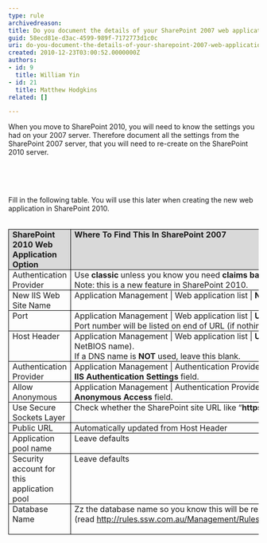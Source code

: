 ```yaml
---
type: rule
archivedreason: 
title: Do you document the details of your SharePoint 2007 web application
guid: 58ecd81e-d3ac-4599-989f-7172773d1c0c
uri: do-you-document-the-details-of-your-sharepoint-2007-web-application
created: 2010-12-23T03:00:52.0000000Z
authors:
- id: 9
  title: William Yin
- id: 21
  title: Matthew Hodgkins
related: []

---
```



<p>When you move to SharePoint 2010, you will need to know the settings you had on your 2007 server. Therefore document all the settings from the SharePoint 2007 server, that you will need to re-create on the SharePoint 2010 server. </p>
<p>&#160;</p>
​​
<br><excerpt class='endintro'></excerpt><br>
<p style="margin-top&#58;0cm;margin-right&#58;0cm;margin-bottom&#58;0pt;margin-left&#58;0cm;">Fill in the following table. You will use this later when creating the new web application in SharePoint 2010.</p>
<p style="margin-top&#58;0cm;margin-right&#58;0cm;margin-bottom&#58;0pt;margin-left&#58;0cm;">&#160;</p>
<table cellspacing="0" cellpadding="0" border="1" style="border-top-width&#58;medium;border-top-style&#58;none;border-top-color&#58;initial;border-right-width&#58;medium;border-right-style&#58;none;border-right-color&#58;initial;border-collapse&#58;collapse;border-bottom-width&#58;medium;border-bottom-style&#58;none;border-bottom-color&#58;initial;border-left-width&#58;medium;border-left-style&#58;none;border-left-color&#58;initial;"><tbody><tr><td valign="top" width="111" style="border-top-color&#58;windowtext;border-top-width&#58;1pt;border-top-style&#58;solid;border-right-color&#58;windowtext;border-right-width&#58;1pt;border-right-style&#58;solid;width&#58;83.4pt;border-bottom-color&#58;windowtext;border-bottom-width&#58;1pt;border-bottom-style&#58;solid;padding-bottom&#58;0cm;padding-top&#58;0cm;padding-left&#58;5.4pt;border-left-color&#58;windowtext;border-left-width&#58;1pt;border-left-style&#58;solid;padding-right&#58;5.4pt;background-color&#58;rgb(217, 217, 217);"><p style="margin-top&#58;0cm;margin-right&#58;0cm;margin-bottom&#58;0pt;margin-left&#58;0cm;"><b>SharePoint 2010 Web Application Option</b></p></td>
<td valign="top" width="321" style="border-top-color&#58;windowtext;border-top-width&#58;1pt;border-top-style&#58;solid;border-right-color&#58;windowtext;border-right-width&#58;1pt;border-right-style&#58;solid;width&#58;240.95pt;border-bottom-color&#58;windowtext;border-bottom-width&#58;1pt;border-bottom-style&#58;solid;padding-bottom&#58;0cm;padding-top&#58;0cm;padding-left&#58;5.4pt;padding-right&#58;5.4pt;background-color&#58;rgb(217, 217, 217);border-left-color&#58;rgb(240, 240, 240);"><p style="margin-top&#58;0cm;margin-right&#58;0cm;margin-bottom&#58;0pt;margin-left&#58;0cm;"><b>Where To Find This In SharePoint 2007</b></p></td>
<td valign="top" width="187" style="border-top-color&#58;windowtext;border-top-width&#58;1pt;border-top-style&#58;solid;border-right-color&#58;windowtext;border-right-width&#58;1pt;border-right-style&#58;solid;width&#58;140pt;border-bottom-color&#58;windowtext;border-bottom-width&#58;1pt;border-bottom-style&#58;solid;padding-bottom&#58;0cm;padding-top&#58;0cm;padding-left&#58;5.4pt;padding-right&#58;5.4pt;background-color&#58;rgb(217, 217, 217);border-left-color&#58;rgb(240, 240, 240);"><p style="margin-top&#58;0cm;margin-right&#58;0cm;margin-bottom&#58;0pt;margin-left&#58;0cm;"><b>Answer</b></p></td></tr>
<tr><td valign="top" width="111" style="border-right-color&#58;windowtext;border-right-width&#58;1pt;border-right-style&#58;solid;border-top-color&#58;rgb(240, 240, 240);width&#58;83.4pt;border-bottom-color&#58;windowtext;border-bottom-width&#58;1pt;border-bottom-style&#58;solid;padding-bottom&#58;0cm;padding-top&#58;0cm;padding-left&#58;5.4pt;border-left-color&#58;windowtext;border-left-width&#58;1pt;border-left-style&#58;solid;padding-right&#58;5.4pt;background-color&#58;transparent;"><p style="margin-top&#58;0cm;margin-right&#58;0cm;margin-bottom&#58;0pt;margin-left&#58;0cm;">Authentication Provider</p></td>
<td valign="top" width="321" style="border-right-color&#58;windowtext;border-right-width&#58;1pt;border-right-style&#58;solid;border-top-color&#58;rgb(240, 240, 240);width&#58;240.95pt;border-bottom-color&#58;windowtext;border-bottom-width&#58;1pt;border-bottom-style&#58;solid;padding-bottom&#58;0cm;padding-top&#58;0cm;padding-left&#58;5.4pt;padding-right&#58;5.4pt;background-color&#58;transparent;border-left-color&#58;rgb(240, 240, 240);"><p style="margin-top&#58;0cm;margin-right&#58;0cm;margin-bottom&#58;0pt;margin-left&#58;0cm;">Use <b>classic</b> unless you know you need <b>claims based authentication <br></b>Note&#58; this is a new feature in SharePoint 2010. </p></td>
<td valign="top" width="187" style="border-right-color&#58;windowtext;border-right-width&#58;1pt;border-right-style&#58;solid;border-top-color&#58;rgb(240, 240, 240);width&#58;140pt;border-bottom-color&#58;windowtext;border-bottom-width&#58;1pt;border-bottom-style&#58;solid;padding-bottom&#58;0cm;padding-top&#58;0cm;padding-left&#58;5.4pt;padding-right&#58;5.4pt;background-color&#58;transparent;border-left-color&#58;rgb(240, 240, 240);"><p style="margin-top&#58;0cm;margin-right&#58;0cm;margin-bottom&#58;0pt;margin-left&#58;0cm;">&#160;</p></td></tr>
<tr><td valign="top" width="111" style="border-right-color&#58;windowtext;border-right-width&#58;1pt;border-right-style&#58;solid;border-top-color&#58;rgb(240, 240, 240);width&#58;83.4pt;border-bottom-color&#58;windowtext;border-bottom-width&#58;1pt;border-bottom-style&#58;solid;padding-bottom&#58;0cm;padding-top&#58;0cm;padding-left&#58;5.4pt;border-left-color&#58;windowtext;border-left-width&#58;1pt;border-left-style&#58;solid;padding-right&#58;5.4pt;background-color&#58;transparent;"><p style="margin-top&#58;0cm;margin-right&#58;0cm;margin-bottom&#58;0pt;margin-left&#58;0cm;">New IIS Web Site Name</p></td>
<td valign="top" width="321" style="border-right-color&#58;windowtext;border-right-width&#58;1pt;border-right-style&#58;solid;border-top-color&#58;rgb(240, 240, 240);width&#58;240.95pt;border-bottom-color&#58;windowtext;border-bottom-width&#58;1pt;border-bottom-style&#58;solid;padding-bottom&#58;0cm;padding-top&#58;0cm;padding-left&#58;5.4pt;padding-right&#58;5.4pt;background-color&#58;transparent;border-left-color&#58;rgb(240, 240, 240);"><p style="margin-top&#58;0cm;margin-right&#58;0cm;margin-bottom&#58;0pt;margin-left&#58;0cm;">Application Management | Web application list | <b>Name Field</b></p></td>
<td valign="top" width="187" style="border-right-color&#58;windowtext;border-right-width&#58;1pt;border-right-style&#58;solid;border-top-color&#58;rgb(240, 240, 240);width&#58;140pt;border-bottom-color&#58;windowtext;border-bottom-width&#58;1pt;border-bottom-style&#58;solid;padding-bottom&#58;0cm;padding-top&#58;0cm;padding-left&#58;5.4pt;padding-right&#58;5.4pt;background-color&#58;transparent;border-left-color&#58;rgb(240, 240, 240);"><p style="margin-top&#58;0cm;margin-right&#58;0cm;margin-bottom&#58;0pt;margin-left&#58;0cm;">&#160;</p></td></tr>
<tr><td valign="top" width="111" style="border-right-color&#58;windowtext;border-right-width&#58;1pt;border-right-style&#58;solid;border-top-color&#58;rgb(240, 240, 240);width&#58;83.4pt;border-bottom-color&#58;windowtext;border-bottom-width&#58;1pt;border-bottom-style&#58;solid;padding-bottom&#58;0cm;padding-top&#58;0cm;padding-left&#58;5.4pt;border-left-color&#58;windowtext;border-left-width&#58;1pt;border-left-style&#58;solid;padding-right&#58;5.4pt;background-color&#58;transparent;"><p style="margin-top&#58;0cm;margin-right&#58;0cm;margin-bottom&#58;0pt;margin-left&#58;0cm;">Port</p></td>
<td valign="top" width="321" style="border-right-color&#58;windowtext;border-right-width&#58;1pt;border-right-style&#58;solid;border-top-color&#58;rgb(240, 240, 240);width&#58;240.95pt;border-bottom-color&#58;windowtext;border-bottom-width&#58;1pt;border-bottom-style&#58;solid;padding-bottom&#58;0cm;padding-top&#58;0cm;padding-left&#58;5.4pt;padding-right&#58;5.4pt;background-color&#58;transparent;border-left-color&#58;rgb(240, 240, 240);"><p style="margin-top&#58;0cm;margin-right&#58;0cm;margin-bottom&#58;0pt;margin-left&#58;0cm;">Application Management | Web application list | <b>URL Field</b>. <br>Port number will be listed on end of URL (if nothing its port 80)</p></td>
<td valign="top" width="187" style="border-right-color&#58;windowtext;border-right-width&#58;1pt;border-right-style&#58;solid;border-top-color&#58;rgb(240, 240, 240);width&#58;140pt;border-bottom-color&#58;windowtext;border-bottom-width&#58;1pt;border-bottom-style&#58;solid;padding-bottom&#58;0cm;padding-top&#58;0cm;padding-left&#58;5.4pt;padding-right&#58;5.4pt;background-color&#58;transparent;border-left-color&#58;rgb(240, 240, 240);"><p style="margin-top&#58;0cm;margin-right&#58;0cm;margin-bottom&#58;0pt;margin-left&#58;0cm;">&#160;</p></td></tr>
<tr><td valign="top" width="111" style="border-right-color&#58;windowtext;border-right-width&#58;1pt;border-right-style&#58;solid;border-top-color&#58;rgb(240, 240, 240);width&#58;83.4pt;border-bottom-color&#58;windowtext;border-bottom-width&#58;1pt;border-bottom-style&#58;solid;padding-bottom&#58;0cm;padding-top&#58;0cm;padding-left&#58;5.4pt;border-left-color&#58;windowtext;border-left-width&#58;1pt;border-left-style&#58;solid;padding-right&#58;5.4pt;background-color&#58;transparent;"><p style="margin-top&#58;0cm;margin-right&#58;0cm;margin-bottom&#58;0pt;margin-left&#58;0cm;">Host Header</p></td>
<td valign="top" width="321" style="border-right-color&#58;windowtext;border-right-width&#58;1pt;border-right-style&#58;solid;border-top-color&#58;rgb(240, 240, 240);width&#58;240.95pt;border-bottom-color&#58;windowtext;border-bottom-width&#58;1pt;border-bottom-style&#58;solid;padding-bottom&#58;0cm;padding-top&#58;0cm;padding-left&#58;5.4pt;padding-right&#58;5.4pt;background-color&#58;transparent;border-left-color&#58;rgb(240, 240, 240);"><p style="margin-top&#58;0cm;margin-right&#58;0cm;margin-bottom&#58;0pt;margin-left&#58;0cm;">Application Management | Web application list | <b>URL Field</b> if a DNS name is used (not just the NetBIOS name). <br>If a DNS name is <b>NOT</b> used, leave this blank.</p></td>
<td valign="top" width="187" style="border-right-color&#58;windowtext;border-right-width&#58;1pt;border-right-style&#58;solid;border-top-color&#58;rgb(240, 240, 240);width&#58;140pt;border-bottom-color&#58;windowtext;border-bottom-width&#58;1pt;border-bottom-style&#58;solid;padding-bottom&#58;0cm;padding-top&#58;0cm;padding-left&#58;5.4pt;padding-right&#58;5.4pt;background-color&#58;transparent;border-left-color&#58;rgb(240, 240, 240);"><p style="margin-top&#58;0cm;margin-right&#58;0cm;margin-bottom&#58;0pt;margin-left&#58;0cm;">&#160;</p></td></tr>
<tr><td valign="top" width="111" style="border-right-color&#58;windowtext;border-right-width&#58;1pt;border-right-style&#58;solid;border-top-color&#58;rgb(240, 240, 240);width&#58;83.4pt;border-bottom-color&#58;windowtext;border-bottom-width&#58;1pt;border-bottom-style&#58;solid;padding-bottom&#58;0cm;padding-top&#58;0cm;padding-left&#58;5.4pt;border-left-color&#58;windowtext;border-left-width&#58;1pt;border-left-style&#58;solid;padding-right&#58;5.4pt;background-color&#58;transparent;"><p style="margin-top&#58;0cm;margin-right&#58;0cm;margin-bottom&#58;0pt;margin-left&#58;0cm;">Authentication Provider</p></td>
<td valign="top" width="321" style="border-right-color&#58;windowtext;border-right-width&#58;1pt;border-right-style&#58;solid;border-top-color&#58;rgb(240, 240, 240);width&#58;240.95pt;border-bottom-color&#58;windowtext;border-bottom-width&#58;1pt;border-bottom-style&#58;solid;padding-bottom&#58;0cm;padding-top&#58;0cm;padding-left&#58;5.4pt;padding-right&#58;5.4pt;background-color&#58;transparent;border-left-color&#58;rgb(240, 240, 240);"><p style="margin-top&#58;0cm;margin-right&#58;0cm;margin-bottom&#58;0pt;margin-left&#58;0cm;">Application Management | Authentication Providers | (Click On the default zone if applicable) | <b>IIS Authentication Settings</b> field.</p></td>
<td valign="top" width="187" style="border-right-color&#58;windowtext;border-right-width&#58;1pt;border-right-style&#58;solid;border-top-color&#58;rgb(240, 240, 240);width&#58;140pt;border-bottom-color&#58;windowtext;border-bottom-width&#58;1pt;border-bottom-style&#58;solid;padding-bottom&#58;0cm;padding-top&#58;0cm;padding-left&#58;5.4pt;padding-right&#58;5.4pt;background-color&#58;transparent;border-left-color&#58;rgb(240, 240, 240);"><p style="margin-top&#58;0cm;margin-right&#58;0cm;margin-bottom&#58;0pt;margin-left&#58;0cm;">&#160;</p></td></tr>
<tr><td valign="top" width="111" style="border-right-color&#58;windowtext;border-right-width&#58;1pt;border-right-style&#58;solid;border-top-color&#58;rgb(240, 240, 240);width&#58;83.4pt;border-bottom-color&#58;windowtext;border-bottom-width&#58;1pt;border-bottom-style&#58;solid;padding-bottom&#58;0cm;padding-top&#58;0cm;padding-left&#58;5.4pt;border-left-color&#58;windowtext;border-left-width&#58;1pt;border-left-style&#58;solid;padding-right&#58;5.4pt;background-color&#58;transparent;"><p style="margin-top&#58;0cm;margin-right&#58;0cm;margin-bottom&#58;0pt;margin-left&#58;0cm;">Allow Anonymous</p></td>
<td valign="top" width="321" style="border-right-color&#58;windowtext;border-right-width&#58;1pt;border-right-style&#58;solid;border-top-color&#58;rgb(240, 240, 240);width&#58;240.95pt;border-bottom-color&#58;windowtext;border-bottom-width&#58;1pt;border-bottom-style&#58;solid;padding-bottom&#58;0cm;padding-top&#58;0cm;padding-left&#58;5.4pt;padding-right&#58;5.4pt;background-color&#58;transparent;border-left-color&#58;rgb(240, 240, 240);"><p style="margin-top&#58;0cm;margin-right&#58;0cm;margin-bottom&#58;0pt;margin-left&#58;0cm;">Application Management | Authentication Providers | (Click On the default zone if applicable) | <b>Anonymous Access</b> field.</p></td>
<td valign="top" width="187" style="border-right-color&#58;windowtext;border-right-width&#58;1pt;border-right-style&#58;solid;border-top-color&#58;rgb(240, 240, 240);width&#58;140pt;border-bottom-color&#58;windowtext;border-bottom-width&#58;1pt;border-bottom-style&#58;solid;padding-bottom&#58;0cm;padding-top&#58;0cm;padding-left&#58;5.4pt;padding-right&#58;5.4pt;background-color&#58;transparent;border-left-color&#58;rgb(240, 240, 240);"><p style="margin-top&#58;0cm;margin-right&#58;0cm;margin-bottom&#58;0pt;margin-left&#58;0cm;">&#160;</p></td></tr>
<tr><td valign="top" width="111" style="border-right-color&#58;windowtext;border-right-width&#58;1pt;border-right-style&#58;solid;border-top-color&#58;rgb(240, 240, 240);width&#58;83.4pt;border-bottom-color&#58;windowtext;border-bottom-width&#58;1pt;border-bottom-style&#58;solid;padding-bottom&#58;0cm;padding-top&#58;0cm;padding-left&#58;5.4pt;border-left-color&#58;windowtext;border-left-width&#58;1pt;border-left-style&#58;solid;padding-right&#58;5.4pt;background-color&#58;transparent;"><p style="margin-top&#58;0cm;margin-right&#58;0cm;margin-bottom&#58;0pt;margin-left&#58;0cm;">Use Secure Sockets Layer</p></td>
<td valign="top" width="321" style="border-right-color&#58;windowtext;border-right-width&#58;1pt;border-right-style&#58;solid;border-top-color&#58;rgb(240, 240, 240);width&#58;240.95pt;border-bottom-color&#58;windowtext;border-bottom-width&#58;1pt;border-bottom-style&#58;solid;padding-bottom&#58;0cm;padding-top&#58;0cm;padding-left&#58;5.4pt;padding-right&#58;5.4pt;background-color&#58;transparent;border-left-color&#58;rgb(240, 240, 240);"><p style="margin-top&#58;0cm;margin-right&#58;0cm;margin-bottom&#58;0pt;margin-left&#58;0cm;">Check whether the SharePoint site URL like “<b>https</b>&#58;//***”</p></td>
<td valign="top" width="187" style="border-right-color&#58;windowtext;border-right-width&#58;1pt;border-right-style&#58;solid;border-top-color&#58;rgb(240, 240, 240);width&#58;140pt;border-bottom-color&#58;windowtext;border-bottom-width&#58;1pt;border-bottom-style&#58;solid;padding-bottom&#58;0cm;padding-top&#58;0cm;padding-left&#58;5.4pt;padding-right&#58;5.4pt;background-color&#58;transparent;border-left-color&#58;rgb(240, 240, 240);"><p style="margin-top&#58;0cm;margin-right&#58;0cm;margin-bottom&#58;0pt;margin-left&#58;0cm;">&#160;</p></td></tr>
<tr><td valign="top" width="111" style="border-right-color&#58;windowtext;border-right-width&#58;1pt;border-right-style&#58;solid;border-top-color&#58;rgb(240, 240, 240);width&#58;83.4pt;border-bottom-color&#58;windowtext;border-bottom-width&#58;1pt;border-bottom-style&#58;solid;padding-bottom&#58;0cm;padding-top&#58;0cm;padding-left&#58;5.4pt;border-left-color&#58;windowtext;border-left-width&#58;1pt;border-left-style&#58;solid;padding-right&#58;5.4pt;background-color&#58;transparent;"><p style="margin-top&#58;0cm;margin-right&#58;0cm;margin-bottom&#58;0pt;margin-left&#58;0cm;">Public URL</p></td>
<td valign="top" width="321" style="border-right-color&#58;windowtext;border-right-width&#58;1pt;border-right-style&#58;solid;border-top-color&#58;rgb(240, 240, 240);width&#58;240.95pt;border-bottom-color&#58;windowtext;border-bottom-width&#58;1pt;border-bottom-style&#58;solid;padding-bottom&#58;0cm;padding-top&#58;0cm;padding-left&#58;5.4pt;padding-right&#58;5.4pt;background-color&#58;transparent;border-left-color&#58;rgb(240, 240, 240);"><p style="margin-top&#58;0cm;margin-right&#58;0cm;margin-bottom&#58;0pt;margin-left&#58;0cm;">Automatically updated from Host Header</p></td>
<td valign="top" width="187" style="border-right-color&#58;windowtext;border-right-width&#58;1pt;border-right-style&#58;solid;border-top-color&#58;rgb(240, 240, 240);width&#58;140pt;border-bottom-color&#58;windowtext;border-bottom-width&#58;1pt;border-bottom-style&#58;solid;padding-bottom&#58;0cm;padding-top&#58;0cm;padding-left&#58;5.4pt;padding-right&#58;5.4pt;background-color&#58;transparent;border-left-color&#58;rgb(240, 240, 240);"><p style="margin-top&#58;0cm;margin-right&#58;0cm;margin-bottom&#58;0pt;margin-left&#58;0cm;">&#160;</p></td></tr>
<tr><td valign="top" width="111" style="border-right-color&#58;windowtext;border-right-width&#58;1pt;border-right-style&#58;solid;border-top-color&#58;rgb(240, 240, 240);width&#58;83.4pt;border-bottom-color&#58;windowtext;border-bottom-width&#58;1pt;border-bottom-style&#58;solid;padding-bottom&#58;0cm;padding-top&#58;0cm;padding-left&#58;5.4pt;border-left-color&#58;windowtext;border-left-width&#58;1pt;border-left-style&#58;solid;padding-right&#58;5.4pt;background-color&#58;transparent;"><p style="margin-top&#58;0cm;margin-right&#58;0cm;margin-bottom&#58;0pt;margin-left&#58;0cm;">Application pool name</p></td>
<td valign="top" width="321" style="border-right-color&#58;windowtext;border-right-width&#58;1pt;border-right-style&#58;solid;border-top-color&#58;rgb(240, 240, 240);width&#58;240.95pt;border-bottom-color&#58;windowtext;border-bottom-width&#58;1pt;border-bottom-style&#58;solid;padding-bottom&#58;0cm;padding-top&#58;0cm;padding-left&#58;5.4pt;padding-right&#58;5.4pt;background-color&#58;transparent;border-left-color&#58;rgb(240, 240, 240);"><p style="margin-top&#58;0cm;margin-right&#58;0cm;margin-bottom&#58;0pt;margin-left&#58;0cm;">Leave defaults</p></td>
<td valign="top" width="187" style="border-right-color&#58;windowtext;border-right-width&#58;1pt;border-right-style&#58;solid;border-top-color&#58;rgb(240, 240, 240);width&#58;140pt;border-bottom-color&#58;windowtext;border-bottom-width&#58;1pt;border-bottom-style&#58;solid;padding-bottom&#58;0cm;padding-top&#58;0cm;padding-left&#58;5.4pt;padding-right&#58;5.4pt;background-color&#58;transparent;border-left-color&#58;rgb(240, 240, 240);"><p style="margin-top&#58;0cm;margin-right&#58;0cm;margin-bottom&#58;0pt;margin-left&#58;0cm;">&#160;</p></td></tr>
<tr><td valign="top" width="111" style="border-right-color&#58;windowtext;border-right-width&#58;1pt;border-right-style&#58;solid;border-top-color&#58;rgb(240, 240, 240);width&#58;83.4pt;border-bottom-color&#58;windowtext;border-bottom-width&#58;1pt;border-bottom-style&#58;solid;padding-bottom&#58;0cm;padding-top&#58;0cm;padding-left&#58;5.4pt;border-left-color&#58;windowtext;border-left-width&#58;1pt;border-left-style&#58;solid;padding-right&#58;5.4pt;background-color&#58;transparent;"><p style="margin-top&#58;0cm;margin-right&#58;0cm;margin-bottom&#58;0pt;margin-left&#58;0cm;">Security account for this application pool</p></td>
<td valign="top" width="321" style="border-right-color&#58;windowtext;border-right-width&#58;1pt;border-right-style&#58;solid;border-top-color&#58;rgb(240, 240, 240);width&#58;240.95pt;border-bottom-color&#58;windowtext;border-bottom-width&#58;1pt;border-bottom-style&#58;solid;padding-bottom&#58;0cm;padding-top&#58;0cm;padding-left&#58;5.4pt;padding-right&#58;5.4pt;background-color&#58;transparent;border-left-color&#58;rgb(240, 240, 240);"><p style="margin-top&#58;0cm;margin-right&#58;0cm;margin-bottom&#58;0pt;margin-left&#58;0cm;">Leave defaults</p></td>
<td valign="top" width="187" style="border-right-color&#58;windowtext;border-right-width&#58;1pt;border-right-style&#58;solid;border-top-color&#58;rgb(240, 240, 240);width&#58;140pt;border-bottom-color&#58;windowtext;border-bottom-width&#58;1pt;border-bottom-style&#58;solid;padding-bottom&#58;0cm;padding-top&#58;0cm;padding-left&#58;5.4pt;padding-right&#58;5.4pt;background-color&#58;transparent;border-left-color&#58;rgb(240, 240, 240);"><p style="margin-top&#58;0cm;margin-right&#58;0cm;margin-bottom&#58;0pt;margin-left&#58;0cm;">&#160;</p></td></tr>
<tr><td valign="top" width="111" style="border-right-color&#58;windowtext;border-right-width&#58;1pt;border-right-style&#58;solid;border-top-color&#58;rgb(240, 240, 240);width&#58;83.4pt;border-bottom-color&#58;windowtext;border-bottom-width&#58;1pt;border-bottom-style&#58;solid;padding-bottom&#58;0cm;padding-top&#58;0cm;padding-left&#58;5.4pt;border-left-color&#58;windowtext;border-left-width&#58;1pt;border-left-style&#58;solid;padding-right&#58;5.4pt;background-color&#58;transparent;"><p style="margin-top&#58;0cm;margin-right&#58;0cm;margin-bottom&#58;0pt;margin-left&#58;0cm;">Database Name</p></td>
<td valign="top" width="321" style="border-right-color&#58;windowtext;border-right-width&#58;1pt;border-right-style&#58;solid;border-top-color&#58;rgb(240, 240, 240);width&#58;240.95pt;border-bottom-color&#58;windowtext;border-bottom-width&#58;1pt;border-bottom-style&#58;solid;padding-bottom&#58;0cm;padding-top&#58;0cm;padding-left&#58;5.4pt;padding-right&#58;5.4pt;background-color&#58;transparent;border-left-color&#58;rgb(240, 240, 240);"><p style="margin-top&#58;0cm;margin-right&#58;0cm;margin-bottom&#58;0pt;margin-left&#58;0cm;">Zz the database name so you know this will be replaced (read&#160;<a href="/Management/RulesToSuccessfulProjects/Pages/ZZOldFiles.aspx" style="background-color&#58;transparent;">http&#58;//rules.ssw.com.au/Management/RulesToSuccessfulProjects/Pages/ZZOldFiles.aspx</a><span style="background-color&#58;transparent;"></span><span style="background-color&#58;transparent;">)</span></p>
<span></span><p style="margin-top&#58;0cm;margin-right&#58;0cm;margin-bottom&#58;0pt;margin-left&#58;0cm;">&#160;</p></td>
<td valign="top" width="187" style="border-right-color&#58;windowtext;border-right-width&#58;1pt;border-right-style&#58;solid;border-top-color&#58;rgb(240, 240, 240);width&#58;140pt;border-bottom-color&#58;windowtext;border-bottom-width&#58;1pt;border-bottom-style&#58;solid;padding-bottom&#58;0cm;padding-top&#58;0cm;padding-left&#58;5.4pt;padding-right&#58;5.4pt;background-color&#58;transparent;border-left-color&#58;rgb(240, 240, 240);"><p style="margin-top&#58;0cm;margin-right&#58;0cm;margin-bottom&#58;0pt;margin-left&#58;0cm;">&#160;</p></td></tr></tbody></table>
<p style="margin-top&#58;0cm;margin-right&#58;0cm;margin-bottom&#58;0pt;margin-left&#58;0cm;">&#160;</p>
<p style="margin-top&#58;0cm;margin-right&#58;0cm;margin-bottom&#58;0pt;margin-left&#58;0cm;">&#160;</p>


